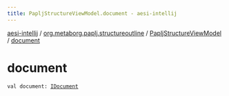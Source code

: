```yaml
---
title: PapljStructureViewModel.document - aesi-intellij
---
```


[aesi-intellij](../../index.html) / [org.metaborg.paplj.structureoutline](../index.html) / [PapljStructureViewModel](index.html) / [document](.)

# document

`val document: `[`IDocument`](https://virtlink.com/aesi/aesi-java/com.virtlink.editorservices/-i-document/index.html)